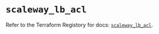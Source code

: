 # `scaleway_lb_acl`

Refer to the Terraform Registory for docs: [`scaleway_lb_acl`](https://registry.terraform.io/providers/scaleway/scaleway/2.22.0/docs/resources/lb_acl).
